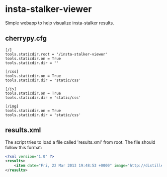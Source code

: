 insta-stalker-viewer
==============

Simple webapp to help visualize insta-stalker results.

cherrypy.cfg
------------

```
[/]
tools.staticdir.root = '/insta-stalker-viewer'
tools.staticdir.on = True
tools.staticdir.dir = ''

[/css]
tools.staticdir.on = True
tools.staticdir.dir = 'static/css'

[/js]
tools.staticdir.on = True
tools.staticdir.dir = 'static/css'

[/img]
tools.staticdir.on = True
tools.staticdir.dir = 'static/css'
```

results.xml
-----------
The script tries to load a file called 'results.xml' from root. The file should follow this format:

```xml
<?xml version="1.0" ?>
<results>
	<item date="Fri, 22 Mar 2013 19:48:53 +0000" image="http://distilleryimage10.s3.amazonaws.com/86cab116932911e2986822000aa8062e_6.jpg" link="http://www.spots.io/image/417431496866114098_245549329" user="_miss_kri"/>
</results>
```
